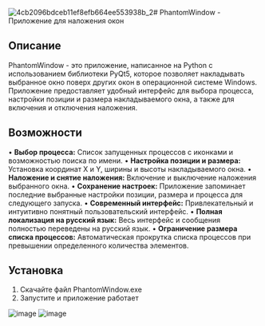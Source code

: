 ![4cb2096bdceb11ef8efb664ee553938b_2](https://github.com/user-attachments/assets/e3cd5ceb-670c-4b97-a334-814da2b2fcee)# PhantomWindow - Приложение для наложения окон

## Описание

PhantomWindow - это приложение, написанное на Python с использованием библиотеки PyQt5, которое позволяет накладывать выбранное окно поверх других окон в операционной системе Windows. Приложение предоставляет удобный интерфейс для выбора процесса, настройки позиции и размера накладываемого окна, а также для включения и отключения наложения.

## Возможности

•   **Выбор процесса:** Список запущенных процессов с иконками и возможностью поиска по имени.
•   **Настройка позиции и размера:** Установка координат X и Y, ширины и высоты накладываемого окна.
•   **Наложение и снятие наложения:** Включение и выключение наложения выбранного окна.
•   **Сохранение настроек:** Приложение запоминает последние выбранные настройки позиции, размера и процесса для следующего запуска.
•   **Современный интерфейс:** Привлекательный и интуитивно понятный пользовательский интерфейс.
•   **Полная локализация на русский язык:** Весь интерфейс и сообщения полностью переведены на русский язык.
•   **Ограничение размера списка процессов:** Автоматическая прокрутка списка процессов при превышении определенного количества элементов.

## Установка

1. Скачайте файл PhantomWindow.exe
2. Запустите и приложение работает

![image](https://github.com/user-attachments/assets/c35425ac-13bf-4d13-8d6c-7dea033c0dbb)
![image](https://github.com/user-attachments/assets/0742300e-ac2f-41c7-abc5-1728a9542e31)
